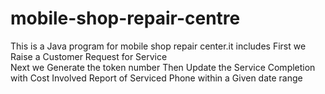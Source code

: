 # mobile-shop-repair-centre
This is a Java program for mobile shop repair center.it includes
First we Raise a Customer Request for Service  
Next we Generate the  token number 
Then Update the Service Completion with Cost Involved 
Report of Serviced Phone within a Given date range
